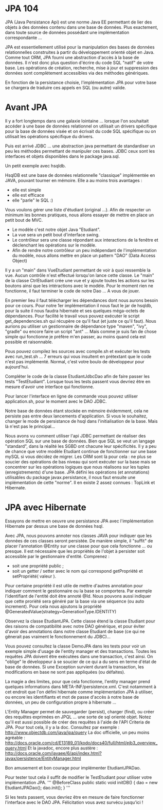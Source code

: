 JPA 104
=======

JPA (Java Persistance Api) est une norme Java EE permettant de lier des objets à des données contenu dans une base de données.
Plus exactement, dans toute source de données possédant une implémentation correspondante ...

JPA est essentiellement utilisé pour la manipulation des bases de données relationnelles construites à partir du développement orienté objet en Java. Comme tout ORM, JPA fourni une abstraction d'accès à la base de données. Il n'est donc plus question d'écrire du code SQL "natif" de votre base. Les opérations de création, recherche, mise à jour et suppression des données sont complètement accessibles via des méthodes génériques.

En fonction de la persistance choisie, l'implémentation JPA pour votre base se chargera de traduire ces appels en SQL (ou autre) valide.

# Avant JPA

Il y a fort longtemps dans une galaxie lointaine ...
lorsque l'on souhaitait accéder à une base de données relationnel on utilisait un drivers spécifique pour la base de données visée et on écrivait du code SQL spécifique ou on utilisait les opérations spécifique du drivers.

Puis est arrivé JDBC ... une abstraction java permettant de standardiser un peu les méthodes permettant de manipuler ces bases.
JDBC ceux sont les interfaces et objets disponibles dans le package java.sql.

Un petit exemple avec hsqldb.

HsqlDB est une base de données relationnelle "classique" implémentée en JAVA, pouvant tourner en mémoire.
Elle a au moins trois avantages :
 - elle est simple
 - elle est efficace
 - elle "parle" le SQL :)

Vous voulons gérer une liste d'étudiant (original ...).
Afin de respecter un minimum les bonnes pratiques, nous allons essayer de mettre en place un petit bout de MVC.

* Le modèle c'est notre objet Java "Etudiant".
* La vue sera un petit bout d'interface swing.
* Le contrôleur sera une classe répondant aux interactions de la fenêtre et déclenchant les opérations sur le modèle.
* Afin de rendre notre contrôleur un peu indépendant de l'implémentation du modèle, nous allons mettre en place un pattern "DAO" (Data Access Object)

Il y a un "main" dans VueEtudiant permettant de voir à quoi ressemble la vue. Aucun contrôle n'est effectué lorsqu'on lance cette classe.
Le "main" de la classe CtrlEtudiant crée une vue et y ajoute toutes les actions sur les boutons ainsi que les intéractions avec le modèle.
Pour le moment rien ne fonctionne, il faut terminer le code de notre Dao ... A vous de jouer.

En premier lieu il faut télécharger les dépendances dont nous aurons besoin pour ce cours.
Pour notre 1er implémentation il nous faut le jar de hsqldb, pour la suite il nous faudra hibernate et ses quelques méga-octets de dépendances.
Pour facilité le travail vous pouvez exécuter le script get_dependencies.sh qui récupère ce qu'il faut (et juste ce qu'il faut).
Nous aurions pu utiliser un gestionnaire de dépendance type "maven", "ivy", "gradle" ou encore faire un script "ant" ...
Mais comme je suis fan de chose simple qui fonctionne je préfère m'en passer, au moins quand cela est possible et raisonnable.

Pous pouvez compilez les sources avec compile.sh et exécuter les tests avec run_test.sh ... 7 erreurs qui vous insultent en prétextant que le code n'est pas implémenté. Normal, c'est votre boulo de développeur pour aujourd'hui.

Compléter le code de la classe EtudiantJdbcDao afin de faire passer les tests "TestEtudiant".
Lorsque tous les tests passent vous devriez être en mesure d'avoir une interface qui fonctionne.

Pour lancer l'interface en ligne de commande vous pouvez utiliser application.sh, pour le moment avec le DAO JDBC.

Notre base de données étant stockée en mémoire évidemment, cela ne persiste pas entre deux lancements d'application. Si vous le souhaitez, changer le mode de persistance de hsql dans l'initialisation de la base. Mais là n'est pas le principal...

Nous avons vu comment utiliser l'api JDBC permettant de réaliser des opération SQL sur une base de données.
Bien que SQL se veut un langage "standard", dans la réalité les SGBD ont chacune leur spécificités. Il y a peu de chance que votre modèle Etudiant continue de fonctionner sur une base mySQL si vous décidez de migrer. Les ORM sont là pour cela : ne plus se soucier des opérations de bas niveau qui sont exécuter sur la base mais se concentrer sur les opérations logiques que nous réalisons sur les tuples (enregistrements) d'une base. JPA défini les opérations (et annotations) utilisables du package javax.persistance, il nous faut ensuite une implémentation de cette "norme". Il en existe 2 assez connues : TopLink et Hibernate.

# JPA avec Hibernate

Essayons de mettre en oeuvre une persistance JPA avec l'implémentation Hibernate par dessus une base de données hsql.

Avec JPA, nous pouvons annoter nos classes JAVA pour indiquer que les données de ces classes seront persistée.
De manière simple, il "suffit" de placer l'annotation @Entity sur une classe pour que cela fonctionne ... ou presque.
Il est nécessaire que les propriétés de l'objet à persister soit accessible par le gestionnaire d'entité.
Comprenez : 

* soit une propriété public ;
* soit un getter / setter avec le nom qui correspond getPropriété et setPropriété( valeur ).

Pour certaine propriété il est utile de mettre d'autres annotation pour indiquer comment le gestionnaire ou la base se comportera.
Par exemple l'identifiant de l'entité doit être annoté @Id.
Nous pouvons aussi indiquer que cette proriété sera généré par la base via une séquence (ou auto increment).
Pour cela nous ajoutons la propriété @GeneratedValue(strategy=GenerationType.IDENTITY)

Observez la classe EtudiantJPA.
Cette classe étend la classe Etudiant pour des raisons de compatibilité avec notre DAO générique, et pour éviter d'avoir des annotations dans notre classe Etudiant de base (ce qui ne gênerait pas vraiment le fonctionnement du JDBC)...

Vous pouvez consultez la classe DemoJPA dans les tests pour voir un exemple simple d'usage de l'entity manager et des transactions.
Toutes les requêtes JPA doivent être exécutées dans une transaction, c'est ainsi. On "oblige" le développeur à se soucier de ce qui a du sens en terme d'état de base de données. Si une Exception survient durant la transaction, les modifications en base ne sont pas appliquées (ou défaites).

La magie a des limites, pour que cela fonctionne, l'entity manager prend quelques informations dans META-INF/persistence.xml.
C'est notamment à cet endroit que l'on défini hibernate comme implémentation JPA à utiliser, ou encore les identifiants et mot de passe d'accès à notre base de données, un peu de configuration propre à hibernate ...

L'Entity Manager permet de sauvegarder (persist), charger (find), ou créer des requêtes exprimées en JPQL ... une sorte de sql orienté objet.
Notez qu'il est aussi possible de créer des requêtes à l'aide de l'API Criteria de JPA.
Pour tout cela, il y a la doc.
Consultez par exemple : http://www.objectdb.com/java/jpa/query
La doc officielle, un peu moins agréable : http://docs.oracle.com/cd/E13189_01/kodo/docs40/full/html/ejb3_overview_query.html
Et la javadoc, encore plus austère : http://docs.oracle.com/javaee/6/api/index.html?javax/persistence/EntityManager.html

Bon amusement et bon courage pour implémenter EtudiantJPADao.

Pour tester tout cela il suffit de modifier le TestEtudiant pour utiliser votre implémentation JPA.
'''
@BeforeClass
public static void initDB() {
	dao = new EtudiantJPADao();
	dao.init();
}
'''

Si les tests passent, vous devriez être en mesure de faire fonctionner l'interface avec le DAO JPA.
Félicitation vous avez survécu jusqu'ici !


